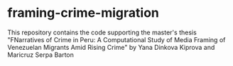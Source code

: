 # framing-crime-migration
This repository contains the code supporting the master's thesis "FNarratives of Crime in Peru: A Computational Study of Media Framing of Venezuelan Migrants Amid Rising Crime" by Yana Dinkova Kiprova and Maricruz Serpa Barton
